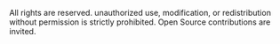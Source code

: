 All rights are reserved.
unauthorized use, modification, or redistribution without permission is strictly prohibited.
Open Source contributions are invited.
